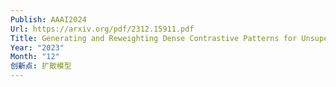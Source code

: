```yaml
---
Publish: AAAI2024
Url: https://arxiv.org/pdf/2312.15911.pdf
Title: Generating and Reweighting Dense Contrastive Patterns for Unsupervised Anomaly Detection
Year: "2023"
Month: "12"
创新点: 扩散模型
---
```

